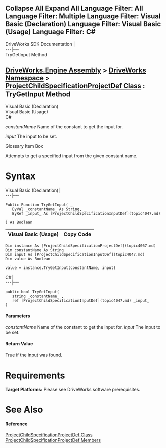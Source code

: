        

 Collapse All Expand All  Language Filter: All  Language Filter: Multiple  Language Filter: Visual Basic (Declaration) Language Filter: Visual Basic (Usage) Language Filter: C#  
---  
DriveWorks SDK Documentation  |   
---|---  
TryGetInput Method   
  
[DriveWorks.Engine Assembly](topic2156.md) > [DriveWorks Namespace](topic2159.md) > [ProjectChildSpecificationProjectDef Class](topic4067.md) : TryGetInput Method  
---  
  
Visual Basic (Declaration)    
Visual Basic (Usage)    
C# 

_constantName_
    Name of the constant to get the input for.

_input_
    The input to be set.

Glossary Item Box

Attempts to get a specified input from the given constant name. 

# Syntax

Visual Basic (Declaration)|   
---|---  
      
    
    Public Function TryGetInput( _
       ByVal _constantName_ As String, _
       ByRef _input_ As [ProjectChildSpecificationInputDef](topic4047.md) _
    ) As Boolean  
  
Visual Basic (Usage)| Copy Code  
---|---  
      
    
    Dim instance As [ProjectChildSpecificationProjectDef](topic4067.md)
    Dim constantName As String
    Dim input As [ProjectChildSpecificationInputDef](topic4047.md)
    Dim value As Boolean
     
    value = instance.TryGetInput(constantName, input)  
  
C#|   
---|---  
      
    
    public bool TryGetInput( 
       string _constantName_ ,
       ref [ProjectChildSpecificationInputDef](topic4047.md) _input_
    )  
  
#### Parameters

 _constantName_
    Name of the constant to get the input for.
_input_
    The input to be set.

#### Return Value

True if the input was found.

# Requirements

**Target Platforms:** Please see DriveWorks software prerequisites.

# See Also

#### Reference

[ProjectChildSpecificationProjectDef Class](topic4067.md)   
[ProjectChildSpecificationProjectDef Members](topic4068.md)


